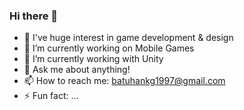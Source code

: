 ### Hi there 👋

- 👀 I've huge interest in game development & design
- 🔭 I’m currently working on Mobile Games
- 🌱 I’m currently working with Unity
- 💬 Ask me about anything!
- 📫 How to reach me: batuhankg1997@gmail.com
- ⚡ Fun fact: ...

<!--
**batuhank1997/batuhank1997** is a ✨ _special_ ✨ repository because its `README.md` (this file) appears on your GitHub profile.

Here are some ideas to get you started:

- 🔭 I’m currently working on ...
- 🌱 I’m currently learning ...
- 👯 I’m looking to collaborate on ...
- 🤔 I’m looking for help with ...
- 💬 Ask me about ...
- 📫 How to reach me: ...
- 😄 Pronouns: ...
- ⚡ Fun fact: ...
-->
